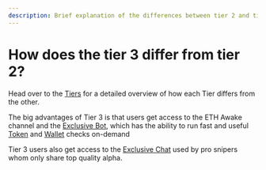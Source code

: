 ```yaml
---
description: Brief explanation of the differences between tier 2 and tier 3.
---
```


# How does the tier 3 differ from tier 2?

Head over to the [Tiers](../about/tiers.md) for a detailed overview of how each Tier differs from the other.&#x20;

The big advantages of Tier 3 is that users get access to the ETH Awake channel and the [Exclusive Bot](../utilities/analysis-tools/advanced-bot/), which has the ability to run fast and useful [Token](../utilities/analysis-tools/advanced-bot/token-check.md) and [Wallet](../utilities/analysis-tools/advanced-bot/wallet-check.md) checks on-demand

Tier 3 users also get access to the [Exclusive Chat](../utilities/group-chats/exclusive-chat.md) used by pro snipers whom only share top quality alpha.

